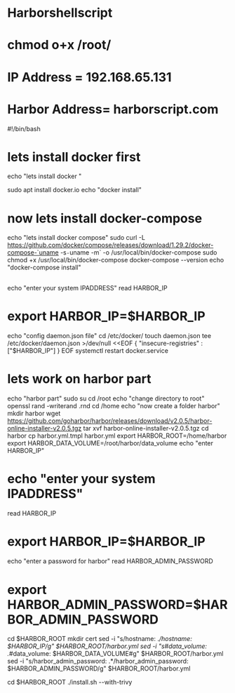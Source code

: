 # Harborshellscript
# chmod o+x /root/
# IP Address = 192.168.65.131
# Harbor Address= harborscript.com

#!/bin/bash


# lets install docker first
echo "lets install docker "

sudo apt install docker.io
echo "docker install"
# now lets install docker-compose
echo "lets install docker compose"
sudo curl -L https://github.com/docker/compose/releases/download/1.29.2/docker-compose-`uname -s`-`uname -m` -o /usr/local/bin/docker-compose
sudo chmod +x /usr/local/bin/docker-compose
docker-compose --version
echo "docker-compose install"
##
echo "enter your system IPADDRESS"
read HARBOR_IP
# export HARBOR_IP=$HARBOR_IP
echo "config daemon.json file"
cd /etc/docker/
touch daemon.json
tee /etc/docker/daemon.json >/dev/null <<EOF
{
    "insecure-registries" : ["$HARBOR_IP"]
}
EOF
systemctl restart docker.service
##
# lets work on harbor part
echo "harbor part"
sudo su
cd /root
echo "change directory to root"
openssl rand -writerand .rnd
cd /home
echo "now create a folder harbor"
mkdir harbor
wget https://github.com/goharbor/harbor/releases/download/v2.0.5/harbor-online-installer-v2.0.5.tgz
tar xvf harbor-online-installer-v2.0.5.tgz
cd harbor
cp harbor.yml.tmpl harbor.yml
export HARBOR_ROOT=/home/harbor
export HARBOR_DATA_VOLUME=/root/harbor/data_volume
echo "enter HARBOR_IP"
# echo "enter your system IPADDRESS"
read HARBOR_IP
# export HARBOR_IP=$HARBOR_IP
####
echo "enter a password for harbor"
read HARBOR_ADMIN_PASSWORD
# export HARBOR_ADMIN_PASSWORD=$HARBOR_ADMIN_PASSWORD
cd $HARBOR_ROOT
mkdir cert
sed -i "s/hostname: .*/hostname: $HARBOR_IP/g" $HARBOR_ROOT/harbor.yml
sed -i "s#data_volume: .*#data_volume: $HARBOR_DATA_VOLUME#g" $HARBOR_ROOT/harbor.yml
sed -i "s/harbor_admin_password: .*/harbor_admin_password: $HARBOR_ADMIN_PASSWORD/g" $HARBOR_ROOT/harbor.yml

cd $HARBOR_ROOT
./install.sh --with-trivy
